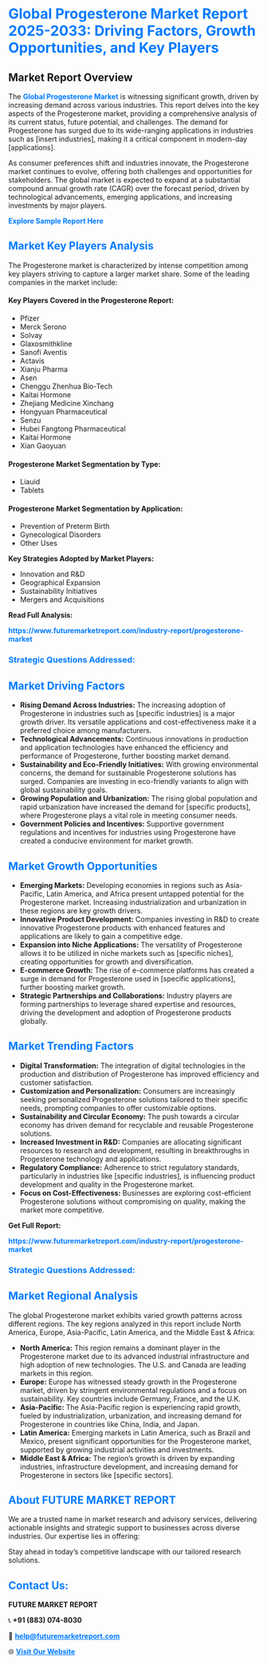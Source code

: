 <h1 style="color: #007BFF;">Global Progesterone Market Report 2025-2033: Driving Factors, Growth Opportunities, and Key Players</h1>

<section id="overview">
<h2>Market Report Overview</h2>
<p>The <a href="https://www.futuremarketreport.com/industry-report/progesterone-market" style="color: #007BFF; text-decoration: none;"><strong>Global Progesterone Market</strong></a> is witnessing significant growth, driven by increasing demand across various industries. This report delves into the key aspects of the Progesterone market, providing a comprehensive analysis of its current status, future potential, and challenges. The demand for Progesterone has surged due to its wide-ranging applications in industries such as [insert industries], making it a critical component in modern-day [applications].</p>
<p>As consumer preferences shift and industries innovate, the Progesterone market continues to evolve, offering both challenges and opportunities for stakeholders. The global market is expected to expand at a substantial compound annual growth rate (CAGR) over the forecast period, driven by technological advancements, emerging applications, and increasing investments by major players.</p>
</section>

<section id="overview">
<p><a href="https://www.futuremarketreport.com/request-sample/reportId=36974" style="color: #007BFF; text-decoration: none;"><strong>Explore Sample Report Here</strong></a></p>
</section>

<section id="key-players">
<h2 style="color: #007BFF;">Market Key Players Analysis</h2>
<p>The Progesterone market is characterized by intense competition among key players striving to capture a larger market share. Some of the leading companies in the market include:</p>
<h4>Key Players Covered in the Progesterone Report:</h4>
<ul><li>Pfizer</li><li>Merck Serono</li><li>Solvay</li><li>Glaxosmithkline</li><li>Sanofi Aventis</li><li>Actavis</li><li>Xianju Pharma</li><li>Asen</li><li>Chenggu Zhenhua Bio-Tech</li><li>Kaitai Hormone</li><li>Zhejiang Medicine Xinchang</li><li>Hongyuan Pharmaceutical</li><li>Senzu</li><li>Hubei Fangtong Pharmaceutical</li><li>Kaitai Hormone</li><li>Xian Gaoyuan</li></ul>
<h4>Progesterone Market Segmentation by Type:</h4>
<ul><li>Liauid</li><li>Tablets</li></ul>

<h4>Progesterone Market Segmentation by Application:</h4>
<ul><li>Prevention of Preterm Birth</li><li>Gynecological Disorders</li><li>Other Uses</li></ul>
<p><strong>Key Strategies Adopted by Market Players:</strong></p>
<ul>
<li>Innovation and R&D</li>
<li>Geographical Expansion</li>
<li>Sustainability Initiatives</li>
<li>Mergers and Acquisitions</li>
</ul>
</section>

<section>
<p><strong>Read Full Analysis: </strong></p><a href="https://www.futuremarketreport.com/industry-report/progesterone-market" style="color: #007BFF; text-decoration: none;"><strong>https://www.futuremarketreport.com/industry-report/progesterone-market</strong></a>
<h3 style="color: #007BFF;">Strategic Questions Addressed:</h3>
</section>

<section id="driving-factors">
<h2 style="color: #007BFF;">Market Driving Factors</h2>
<ul>
<li><strong>Rising Demand Across Industries:</strong> The increasing adoption of Progesterone in industries such as [specific industries] is a major growth driver. Its versatile applications and cost-effectiveness make it a preferred choice among manufacturers.</li>
<li><strong>Technological Advancements:</strong> Continuous innovations in production and application technologies have enhanced the efficiency and performance of Progesterone, further boosting market demand.</li>
<li><strong>Sustainability and Eco-Friendly Initiatives:</strong> With growing environmental concerns, the demand for sustainable Progesterone solutions has surged. Companies are investing in eco-friendly variants to align with global sustainability goals.</li>
<li><strong>Growing Population and Urbanization:</strong> The rising global population and rapid urbanization have increased the demand for [specific products], where Progesterone plays a vital role in meeting consumer needs.</li>
<li><strong>Government Policies and Incentives:</strong> Supportive government regulations and incentives for industries using Progesterone have created a conducive environment for market growth.</li>
</ul>
</section>

<section id="growth-opportunities">
<h2 style="color: #007BFF;">Market Growth Opportunities</h2>
<ul>
<li><strong>Emerging Markets:</strong> Developing economies in regions such as Asia-Pacific, Latin America, and Africa present untapped potential for the Progesterone market. Increasing industrialization and urbanization in these regions are key growth drivers.</li>
<li><strong>Innovative Product Development:</strong> Companies investing in R&D to create innovative Progesterone products with enhanced features and applications are likely to gain a competitive edge.</li>
<li><strong>Expansion into Niche Applications:</strong> The versatility of Progesterone allows it to be utilized in niche markets such as [specific niches], creating opportunities for growth and diversification.</li>
<li><strong>E-commerce Growth:</strong> The rise of e-commerce platforms has created a surge in demand for Progesterone used in [specific applications], further boosting market growth.</li>
<li><strong>Strategic Partnerships and Collaborations:</strong> Industry players are forming partnerships to leverage shared expertise and resources, driving the development and adoption of Progesterone products globally.</li>
</ul>
</section>

<section id="trending-factors">
<h2 style="color: #007BFF;">Market Trending Factors</h2>
<ul>
<li><strong>Digital Transformation:</strong> The integration of digital technologies in the production and distribution of Progesterone has improved efficiency and customer satisfaction.</li>
<li><strong>Customization and Personalization:</strong> Consumers are increasingly seeking personalized Progesterone solutions tailored to their specific needs, prompting companies to offer customizable options.</li>
<li><strong>Sustainability and Circular Economy:</strong> The push towards a circular economy has driven demand for recyclable and reusable Progesterone solutions.</li>
<li><strong>Increased Investment in R&D:</strong> Companies are allocating significant resources to research and development, resulting in breakthroughs in Progesterone technology and applications.</li>
<li><strong>Regulatory Compliance:</strong> Adherence to strict regulatory standards, particularly in industries like [specific industries], is influencing product development and quality in the Progesterone market.</li>
<li><strong>Focus on Cost-Effectiveness:</strong> Businesses are exploring cost-efficient Progesterone solutions without compromising on quality, making the market more competitive.</li>
</ul>
</section>

<section>
<p><strong>Get Full Report: </strong></p><a href="https://www.futuremarketreport.com/industry-report/progesterone-market" style="color: #007BFF; text-decoration: none;"><strong>https://www.futuremarketreport.com/industry-report/progesterone-market</strong></a>
<h3 style="color: #007BFF;">Strategic Questions Addressed:</h3>
</section>


<section id="regional-analysis">
<h2 style="color: #007BFF;">Market Regional Analysis</h2>
<p>The global Progesterone market exhibits varied growth patterns across different regions. The key regions analyzed in this report include North America, Europe, Asia-Pacific, Latin America, and the Middle East & Africa:</p>
<ul>
<li><strong>North America:</strong> This region remains a dominant player in the Progesterone market due to its advanced industrial infrastructure and high adoption of new technologies. The U.S. and Canada are leading markets in this region.</li>
<li><strong>Europe:</strong> Europe has witnessed steady growth in the Progesterone market, driven by stringent environmental regulations and a focus on sustainability. Key countries include Germany, France, and the U.K.</li>
<li><strong>Asia-Pacific:</strong> The Asia-Pacific region is experiencing rapid growth, fueled by industrialization, urbanization, and increasing demand for Progesterone in countries like China, India, and Japan.</li>
<li><strong>Latin America:</strong> Emerging markets in Latin America, such as Brazil and Mexico, present significant opportunities for the Progesterone market, supported by growing industrial activities and investments.</li>
<li><strong>Middle East & Africa:</strong> The region’s growth is driven by expanding industries, infrastructure development, and increasing demand for Progesterone in sectors like [specific sectors].</li>
</ul>
</section>

<footer>
<h2 style="color: #007BFF;">About FUTURE MARKET REPORT</h2>
<p>We are a trusted name in market research and advisory services, delivering actionable insights and strategic support to businesses across diverse industries. Our expertise lies in offering:</p>

<p>Stay ahead in today’s competitive landscape with our tailored research solutions.</p>

<h2 style="color: #007BFF;">Contact Us:</h2>
<p><strong>FUTURE MARKET REPORT</strong></p>
<p>📞 <strong>+91 (883) 074-8030</strong></p>
<p>📧 <strong><a href="mailto:help@futuremarketreport.com" style="color: #007BFF;">help@futuremarketreport.com</a></strong></p>
<p>🌐 <strong><a href="https://www.futuremarketreport.com/" style="color: #007BFF;">Visit Our Website</a></strong></p>
</footer>
